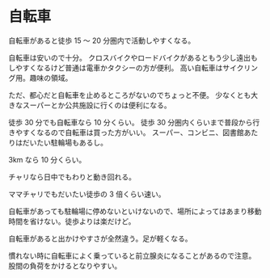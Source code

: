 # 自転車

自転車があると徒歩 15 〜 20 分圏内で活動しやすくなる。

自転車は安いので十分。
クロスバイクやロードバイクがあるともう少し遠出もしやすくなるけど普通は電車かタクシーの方が便利。
高い自転車はサイクリング用。趣味の領域。

ただ、都心だと自転車を止めるところがないのでちょっと不便。
少なくとも大きなスーパーとか公共施設に行くのは便利になる。

徒歩 30 分でも自転車なら 10 分くらい。
徒歩 30 分圏内くらいまで普段から行きやすくなるので自転車は買った方がいい。
スーパー、コンビニ、図書館あたりはだいたい駐輪場もあるし。

3km なら 10 分くらい。

チャリなら日中でもわりと動き回れる。

ママチャリでもだいたい徒歩の 3 倍くらい速い。

自転車があっても駐輪場に停めないといけないので、場所によってはあまり移動時間を省けない。徒歩よりは楽だけど。

自転車があると出かけやすさが全然違う。足が軽くなる。

慣れない時に自転車によく乗っていると前立腺炎になることがあるので注意。
股間の負荷をかけるとなりやすい。
